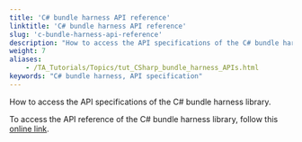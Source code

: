 ```yaml
--- 
title: 'C# bundle harness API reference'
linktitle: 'C# bundle harness API reference'
slug: 'c-bundle-harness-api-reference'
description: "How to access the API specifications of the C# bundle harness library."
weight: 7
aliases: 
    - /TA_Tutorials/Topics/tut_CSharp_bundle_harness_APIs.html
keywords: "C# bundle harness, API specification"
---
```


How to access the API specifications of the C\# bundle harness library.

To access the API reference of the C\# bundle harness library, follow this [online link](http://testarchitect.logigear.com/onlinehelp/bundle_harness/index.html).



